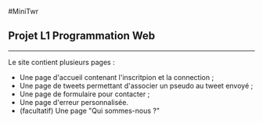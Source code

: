#MiniTwr
## Projet L1 Programmation Web

--------------------------------------

Le site contient plusieurs pages :

 - Une page d'accueil contenant l'inscritpion et la connection ;
 - Une page de tweets permettant d'associer un pseudo au tweet envoyé ;
 - Une page de formulaire pour contacter ;
 - Une page d'erreur personnalisée.
 - (facultatif) Une page "Qui sommes-nous ?"
 
